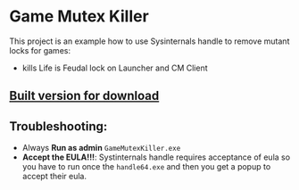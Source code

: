 # Game Mutex Killer
This project is an example how to use Sysinternals handle to remove mutant locks for games:
- kills Life is Feudal lock on Launcher and CM Client

## [Built version for download](https://github.com/rosudrag/GameMutexKiller/files/2133945/GameMutexKiller.1_0.zip)

## Troubleshooting:
- Always **Run as admin** `GameMutexKiller.exe` 
- **Accept the EULA!!!**: Systinternals handle requires acceptance of eula so you have to run once the `handle64.exe` and then you get a popup to accept their eula.
